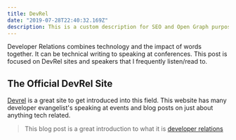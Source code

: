 ```yaml
---
title: DevRel 
date: "2019-07-28T22:40:32.169Z"
description: This is a custom description for SEO and Open Graph purposes, rather than the default generated excerpt. Simply add a description field to the frontmatter.
---
```


Developer Relations combines technology and the impact of words together. It can be technical 
writing to speaking at conferences. This post is focused on DevRel sites and speakers
that I frequently listen/read to. 

## The Official DevRel Site

[Devrel](https://devrel.net/) is a great site to get introduced into this field.
This website has many developer evangelist's speaking at events and blog posts 
on just about anything tech related. 

> This blog post is a great introduction to what it is [developer relations](https://medium.com/ben-and-dion/what-i-love-about-google-devrel-b1a8671a7371)


